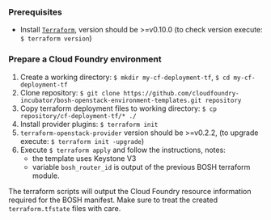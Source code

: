 ### Prerequisites

- Install [`Terraform`](https://www.terraform.io/intro/getting-started/install.html), version should be >=v0.10.0 (to check version execute: `$ terraform version`)

### Prepare a Cloud Foundry environment

1. Create a working directory: `$ mkdir my-cf-deployment-tf`, `$ cd my-cf-deployment-tf`
1. Clone repository: `$ git clone https://github.com/cloudfoundry-incubator/bosh-openstack-environment-templates.git repository`
1. Copy terraform deployment files to working directory: `$ cp repository/cf-deployment-tf/* ./`
1. Install provider plugins: `$ terraform init`
1. `terraform-openstack-provider` version should be >=v0.2.2, (to upgrade execute: `$ terraform init -upgrade`)
1. Execute `$ terraform apply` and follow the instructions, notes:
   - the template uses Keystone V3
   - variable `bosh_router_id` is output of the previous BOSH terraform module.

The terraform scripts will output the Cloud Foundry resource information required for the BOSH manifest.
Make sure to treat the created `terraform.tfstate` files with care.

